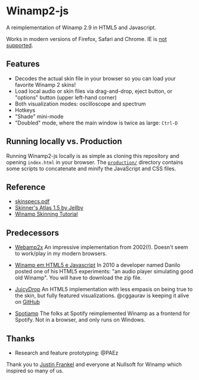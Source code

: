 # Winamp2-js

A reimplementation of Winamp 2.9 in HTML5 and Javascript.

Works in modern versions of Firefox, Safari and Chrome. IE is [not
supported](http://caniuse.com/#feat=audio-api).

## Features

- Decodes the actual skin file in your browser so you can load your favorite
  Winamp 2 skins!
- Load local audio or skin files via drag-and-drop, eject button, or "options"
  button (upper left-hand corner)
- Both visualization modes: oscilloscope and spectrum
- Hotkeys
- "Shade" mini-mode
- "Doubled" mode, where the main window is twice as large: `Ctrl-D`

## Running locally vs. Production

Running Winamp2-js locally is as simple as cloning this repository and opening
`index.html` in your browser. The [`production/`](production/README.md)
directory contains some scripts to concatenate and minify the JavaScript and
CSS files.

## Reference

- [skinspecs.pdf](http://members.xoom.it/skinart/tutorial/skinspecs..pdf)
- [Skinner's Atlas 1.5 by Jellby](http://forums.winamp.com/showthread.php?p=951257)
- [Winamp Skinning Tutorial](http://people.xmms2.org/~tru/promoe/Winamp_skinning_tutorial_1_5_0.pdf)

## Predecessors

- [Webamp2x](http://forums.winamp.com/showthread.php?threadid=91850) An
  impressive implementation from 2002(!). Doesn't seem to work/play in my
  modern browsers.

- [Winamp em HTML5 e Javascript](http://www.tidbits.com.br/winamp-em-html5-e-javascript)
  In 2010 a developer named Danilo posted one of his HTML5 experiments: "an
  audio player simulating good old Winamp". You will have to download the zip
  file.

- [JuicyDrop](http://cggaurav.github.io/juicydrop/) An HTML5 implementation with
  less empasis on being true to the skin, but fully featured visualizations.
  @cggaurav is keeping it alive on [GitHub](https://github.com/cggaurav/juicydrop)

- [Spotiamp](http://spotiamp.com/) The folks at Spotify reimplemented Winamp as
  a frontend for Spotify. Not in a browser, and only runs on Windows.

## Thanks

- Research and feature prototyping: @PAEz

Thank you to [Justin Frankel](http://www.1014.org/) and everyone at Nullsoft
for Winamp which inspired so many of us.
